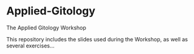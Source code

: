 # Applied-Gitology
The Applied Gitology Workshop

This repository includes the slides used during the Workshop, as well as several exercises...
